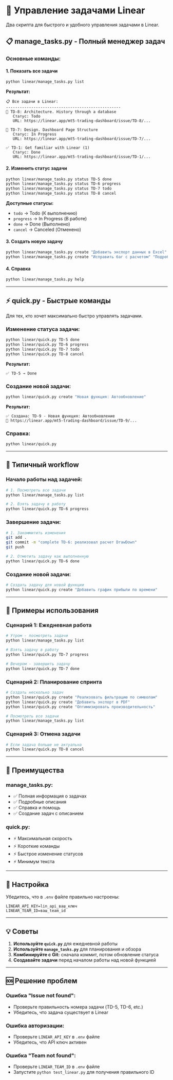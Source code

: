 # 🎯 Управление задачами Linear

Два скрипта для быстрого и удобного управления задачами в Linear.

## 📋 manage_tasks.py - Полный менеджер задач

### Основные команды:

#### 1. **Показать все задачи**
```bash
python linear/manage_tasks.py list
```
**Результат:**
```
📋 Все задачи в Linear:
--------------------------------------------------
📝 TD-8: Architecture. History through a database
   Статус: Todo
   URL: https://linear.app/mt5-trading-dashboard/issue/TD-8/...

🔄 TD-7: Design. Dashboard Page Structure
   Статус: In Progress
   URL: https://linear.app/mt5-trading-dashboard/issue/TD-7/...

✅ TD-1: Get familiar with Linear (1)
   Статус: Done
   URL: https://linear.app/mt5-trading-dashboard/issue/TD-1/...
```

#### 2. **Изменить статус задачи**
```bash
python linear/manage_tasks.py status TD-5 done
python linear/manage_tasks.py status TD-6 progress
python linear/manage_tasks.py status TD-7 todo
python linear/manage_tasks.py status TD-8 cancel
```

**Доступные статусы:**
- `todo` → Todo (К выполнению)
- `progress` → In Progress (В работе)
- `done` → Done (Выполнено)
- `cancel` → Canceled (Отменено)

#### 3. **Создать новую задачу**
```bash
python linear/manage_tasks.py create "Добавить экспорт данных в Excel"
python linear/manage_tasks.py create "Исправить баг с расчетом" "Подробное описание бага"
```

#### 4. **Справка**
```bash
python linear/manage_tasks.py help
```

---

## ⚡ quick.py - Быстрые команды

Для тех, кто хочет максимально быстро управлять задачами.

### Изменение статуса задачи:
```bash
python linear/quick.py TD-5 done
python linear/quick.py TD-6 progress
python linear/quick.py TD-7 todo
python linear/quick.py TD-8 cancel
```

**Результат:**
```
✅ TD-5 → Done
```

### Создание новой задачи:
```bash
python linear/quick.py create "Новая функция: Автообновление"
```

**Результат:**
```
✅ Создана: TD-9 - Новая функция: Автообновление
🔗 https://linear.app/mt5-trading-dashboard/issue/TD-9/...
```

### Справка:
```bash
python linear/quick.py
```

---

## 🔄 Типичный workflow

### **Начало работы над задачей:**
```bash
# 1. Посмотреть все задачи
python linear/manage_tasks.py list

# 2. Взять задачу в работу
python linear/quick.py TD-6 progress
```

### **Завершение задачи:**
```bash
# 1. Закоммитить изменения
git add .
git commit -m "complete TD-6: реализовал расчет DrawDown"
git push

# 2. Отметить задачу как выполненную
python linear/quick.py TD-6 done
```

### **Создание новой задачи:**
```bash
# Создать задачу для новой функции
python linear/quick.py create "Добавить график прибыли по времени"
```

---

## 🎯 Примеры использования

### **Сценарий 1: Ежедневная работа**
```bash
# Утром - посмотреть задачи
python linear/manage_tasks.py list

# Взять задачу в работу
python linear/quick.py TD-7 progress

# Вечером - завершить задачу
python linear/quick.py TD-7 done
```

### **Сценарий 2: Планирование спринта**
```bash
# Создать несколько задач
python linear/quick.py create "Реализовать фильтрацию по символам"
python linear/quick.py create "Добавить экспорт в PDF"
python linear/quick.py create "Оптимизировать производительность"

# Посмотреть все задачи
python linear/manage_tasks.py list
```

### **Сценарий 3: Отмена задачи**
```bash
# Если задача больше не актуальна
python linear/quick.py TD-8 cancel
```

---

## 🚀 Преимущества

### **manage_tasks.py:**
- ✅ Полная информация о задачах
- ✅ Подробные описания
- ✅ Справка и помощь
- ✅ Создание задач с описанием

### **quick.py:**
- ⚡ Максимальная скорость
- ⚡ Короткие команды
- ⚡ Быстрое изменение статусов
- ⚡ Минимум текста

---

## 🔧 Настройка

Убедитесь, что в `.env` файле правильно настроены:
```env
LINEAR_API_KEY=lin_api_ваш_ключ
LINEAR_TEAM_ID=ваш_team_id
```

---

## 💡 Советы

1. **Используйте `quick.py`** для ежедневной работы
2. **Используйте `manage_tasks.py`** для планирования и обзора
3. **Комбинируйте с Git:** сначала коммит, потом обновление статуса
4. **Создавайте задачи** перед началом работы над новой функцией

---

## 🆘 Решение проблем

### **Ошибка "Issue not found":**
- Проверьте правильность номера задачи (TD-5, TD-6, etc.)
- Убедитесь, что задача существует в Linear

### **Ошибка авторизации:**
- Проверьте `LINEAR_API_KEY` в `.env` файле
- Убедитесь, что API ключ активен

### **Ошибка "Team not found":**
- Проверьте `LINEAR_TEAM_ID` в `.env` файле
- Запустите `python test_linear.py` для получения правильного ID
